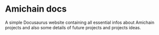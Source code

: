 # Amichain docs

A simple Docusaurus website containing all essential infos about Amichain projects and also some details of future projects and projects ideas.